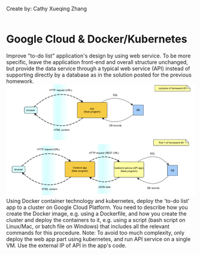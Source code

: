 Create by: Cathy Xueqing Zhang<br/><br/>
# Google Cloud & Docker/Kubernetes<br/>
Improve "to-do list" application's design by using web service. To be more specific, leave the application front-end and overall structure unchanged, but provide the data service through a typical web service (API) instead of supporting directly by a database as in the solution posted for the previous homework.
<br/>
<img src="https://github.com/CathyXueqingZhang/Computer-Science/blob/main/Screen%20Shot%202022-06-28%20at%2020.21.49.png" width="1050" height="300" /><br/>
Using Docker container technology and kubernetes, deploy the 'to-do list' app to a cluster on Google Cloud Platform. You need to describe how you create the Docker image, e.g. using a Dockerfile, and how you create the cluster and deploy the containers to it, e.g. using a script (bash script on Linux/Mac, or batch file on Windows) that includes all the relevant commands for this procedure.
Note: To avoid too much complexity, only deploy the web app part using kubernetes, and run API service on a single VM. Use the external IP of API in the app's code.

